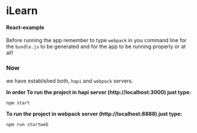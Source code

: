 # iLearn
#### React-example

Before running the app remember to type ```webpack``` in you command line for the ``bundle.js`` to be generated and for the app to be running properly or at all!

### Now
we have established both, ```hapi``` and ```webpack``` servers.


**In order To run the project in hapi server (http://localhost:3000) just type:**

``npm start``

**To run the project in webpack server (http://localhost:8888) just type:**

``npm run startweb``
